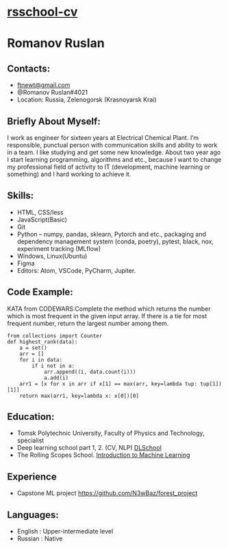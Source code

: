 # [rsschool-cv](https://N3wbaz.github.io/rsschool-cv/cv)
# Romanov Ruslan

## Contacts: 
*   ftnewt@gmail.com
*   @Romanov Ruslan#4021
*   Location: Russia, Zelenogorsk (Krasnoyarsk Krai)

## Briefly About Myself:
I work as engineer for sixteen years at Electrical Chemical Plant. I’m responsible, punctual person with communication skills and ability to work in a team. I like studying and get some new knowledge. About two year ago I start learning programming, algorithms and etc., because I want to change my professional field of activity to IT (development, machine learning or something) and I hard working to achieve it.

## Skills:
*   HTML, CSS/less
*   JavaScript(Basic)
*   Git
*   Python –  numpy, pandas, sklearn, Pytorch and etc., packaging and dependency management system (conda, poetry), pytest, black, nox, experiment tracking (MLflow)
*   Windows, Linux(Ubuntu)
*   Figma
*   Editors: Atom, VSCode, PyCharm, Jupiter.

## Code Example:
KATA from CODEWARS:Complete the method which returns the number which is most frequent in the given input array. If there is a tie for most frequent number, return the largest number among them.
```
from collections import Counter
def highest_rank(data):   
    a = set()
    arr = []
    for i in data:
        if i not in a:
            arr.append((i, data.count(i)))
            a.add(i)
    arr1 = [x for x in arr if x[1] == max(arr, key=lambda tup: tup[1])[1]]
    return max(arr1, key=lambda x: x[0])[0]
```

## Education:
*    Tomsk Polytechnic University, Faculty of Physics and Technology, specialist
*    Deep learning school part 1, 2. (CV, NLP) [DLSchool](https://www.dlschool.org/)  
*    The Rolling Scopes School. [Introduction to Machine Learning](https://rs.school/machine-learning/)

## Experience
*    Capstone ML project https://github.com/N3wBaz/forest_project

## Languages:
*    English : Upper-intermediate level
*    Russian : Native